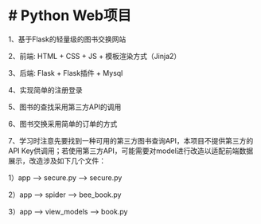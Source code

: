 # # Python Web项目
1、基于Flask的轻量级的图书交换网站

2、前端: HTML + CSS + JS + 模板渲染方式（Jinja2）

3、后端: Flask + Flask插件 +  Mysql

4、实现简单的注册登录

5、图书的查找采用第三方API的调用

6、图书交换采用简单的订单的方式

7、学习时注意先要找到一种可用的第三方图书查询API，本项目不提供第三方的API Key供调用；若使用第三方API，可能需要对model进行改造以适配前端数据展示，改造涉及如下几个文件：

1）app --> secure.py --> secure.py

2）app --> spider --> bee_book.py

3）app --> view_models --> book.py
